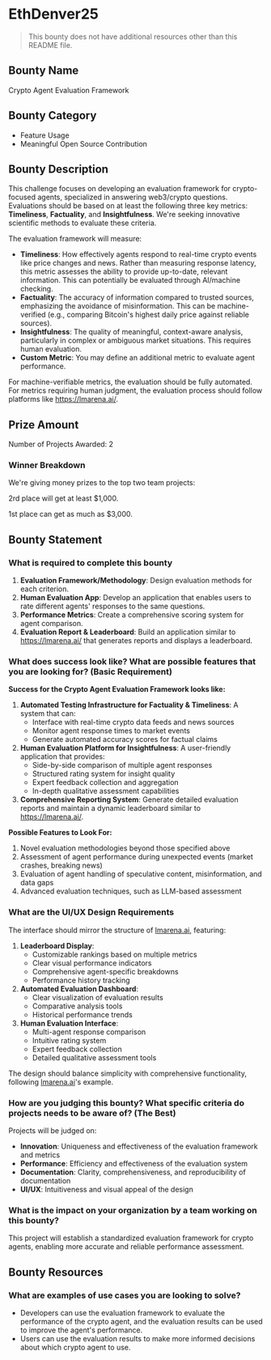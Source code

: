 # EthDenver25

> This bounty does not have additional resources other than this README file.

## Bounty Name

Crypto Agent Evaluation Framework

## Bounty Category

- Feature Usage
- Meaningful Open Source Contribution

## Bounty Description

This challenge focuses on developing an evaluation framework for crypto-focused agents, specialized in answering
web3/crypto questions. Evaluations should be based on at least the following three key metrics: **Timeliness**,
**Factuality**, and **Insightfulness**. We're seeking innovative scientific methods to evaluate these criteria.

The evaluation framework will measure:

- **Timeliness**: How effectively agents respond to real-time crypto events like price changes and news. Rather than
  measuring response latency, this metric assesses the ability to provide up-to-date, relevant information. This can
  potentially be evaluated through AI/machine checking.
- **Factuality**: The accuracy of information compared to trusted sources, emphasizing the avoidance of misinformation.
  This can be machine-verified (e.g., comparing Bitcoin's highest daily price against reliable sources).
- **Insightfulness**: The quality of meaningful, context-aware analysis, particularly in complex or ambiguous market
  situations. This requires human evaluation.
- **Custom Metric**: You may define an additional metric to evaluate agent performance.

For machine-verifiable metrics, the evaluation should be fully automated. For metrics requiring human judgment, the
evaluation process should follow platforms like https://lmarena.ai/.

## Prize Amount

Number of Projects Awarded: 2

### Winner Breakdown

We're giving money prizes to the top two team projects:

2rd place will get at least $1,000.

1st place can get as much as $3,000.

## Bounty Statement

### What is required to complete this bounty

1. **Evaluation Framework/Methodology**: Design evaluation methods for each criterion.
2. **Human Evaluation App**: Develop an application that enables users to rate different agents' responses to the same
   questions.
3. **Performance Metrics**: Create a comprehensive scoring system for agent comparison.
4. **Evaluation Report & Leaderboard**: Build an application similar to https://lmarena.ai/ that generates reports and
   displays a leaderboard.

### What does success look like? What are possible features that you are looking for? (Basic Requirement)

**Success for the Crypto Agent Evaluation Framework looks like:**

1. **Automated Testing Infrastructure for Factuality & Timeliness**: A system that can:
   - Interface with real-time crypto data feeds and news sources
   - Monitor agent response times to market events
   - Generate automated accuracy scores for factual claims
2. **Human Evaluation Platform for Insightfulness**: A user-friendly application that provides:
   - Side-by-side comparison of multiple agent responses
   - Structured rating system for insight quality
   - Expert feedback collection and aggregation
   - In-depth qualitative assessment capabilities
3. **Comprehensive Reporting System**: Generate detailed evaluation reports and maintain a dynamic leaderboard similar
   to https://lmarena.ai/.

**Possible Features to Look For:**

1. Novel evaluation methodologies beyond those specified above
2. Assessment of agent performance during unexpected events (market crashes, breaking news)
3. Evaluation of agent handling of speculative content, misinformation, and data gaps
4. Advanced evaluation techniques, such as LLM-based assessment

### What are the UI/UX Design Requirements

The interface should mirror the structure of [lmarena.ai](http://lmarena.ai/), featuring:

1. **Leaderboard Display**:
   - Customizable rankings based on multiple metrics
   - Clear visual performance indicators
   - Comprehensive agent-specific breakdowns
   - Performance history tracking
2. **Automated Evaluation Dashboard**:
   - Clear visualization of evaluation results
   - Comparative analysis tools
   - Historical performance trends
3. **Human Evaluation Interface**:
   - Multi-agent response comparison
   - Intuitive rating system
   - Expert feedback collection
   - Detailed qualitative assessment tools

The design should balance simplicity with comprehensive functionality, following [lmarena.ai](http://lmarena.ai/)'s
example.

### How are you judging this bounty? What specific criteria do projects needs to be aware of? (The Best)

Projects will be judged on:

- **Innovation**: Uniqueness and effectiveness of the evaluation framework and metrics
- **Performance**: Efficiency and effectiveness of the evaluation system
- **Documentation**: Clarity, comprehensiveness, and reproducibility of documentation
- **UI/UX**: Intuitiveness and visual appeal of the design

### What is the impact on your organization by a team working on this bounty?

This project will establish a standardized evaluation framework for crypto agents, enabling more accurate and reliable
performance assessment.

## **Bounty Resources**

### What are examples of use cases you are looking to solve?

- Developers can use the evaluation framework to evaluate the performance of the crypto agent, and the evaluation
  results can be used to improve the agent's performance.
- Users can use the evaluation results to make more informed decisions about which crypto agent to use.

